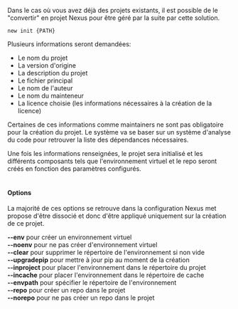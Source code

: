 Dans le cas où vous avez déjà des projets existants, il est possible de le "convertir" en projet Nexus pour être géré par la suite par cette solution.

```console
new init {PATH}
```

Plusieurs informations seront demandées:
- Le nom du projet
- La version d'origine
- La description du projet
- Le fichier principal
- Le nom de l'auteur
- Le nom du mainteneur
- La licence choisie (les informations nécessaires à la création de la licence)

Certaines de ces informations comme maintainers ne sont pas obligatoire pour la création du projet.
Le système va se baser sur un système d'analyse du code pour retrouver la liste des dépendances nécessaires.

Une fois les informations renseignées, le projet sera initialisé et les différents composants tels que l'environnement virtuel et le repo seront créés en fonction des paramètres configurés.
<br><br>
#### Options

La majorité de ces options se retrouve dans la configuration Nexus met propose d'être dissocié et donc d'être appliqué uniquement sur la création de ce projet.

**--env** pour créer un environnement virtuel<br>
**--noenv** pour ne pas créer d'environnement virtuel<br>
**--clear** pour supprimer le répertoire de l'environnement si non vide<br>
**--upgradepip** pour mettre à jour pip au moment de la création<br>
**--inproject** pour placer l'environnement dans le répertoire du projet<br>
**--incache** pour placer l'environnement dans le répertoire de cache<br>
**--envpath** pour spécifier le répertoire de l'environnement<br>
**--repo** pour créer un repo dans le projet<br>
**--norepo** pour ne pas créer un repo dans le projet<br>
